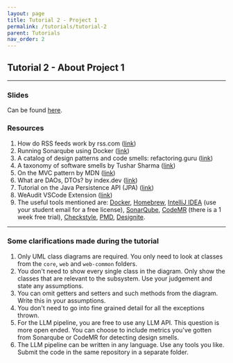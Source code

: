 ```yaml
---
layout: page
title: Tutorial 2 - Project 1
permalink: /tutorials/tutorial-2
parent: Tutorials
nav_order: 2
---
```


## Tutorial 2 - About Project 1

---

### Slides

Can be found [here](https://karthikv1392.github.io/cs6401_se/tutorials/slides/tutorial_2.pdf).

### Resources

1. How do RSS feeds work by rss.com ([link](https://rss.com/blog/how-do-rss-feeds-work/))
2. Running Sonarqube using Docker ([link](https://docs.sonarsource.com/sonarqube-server/10.7/setup-and-upgrade/install-the-server/installing-sonarqube-from-docker/))
3. A catalog of design patterns and code smells: refactoring.guru ([link](https://refactoring.guru))
4. A taxonomy of software smells by Tushar Sharma ([link](https://www.tusharma.in/smells/DESIGN.html))
5. On the MVC pattern by MDN ([link](https://developer.mozilla.org/en-US/docs/Glossary/MVC))
6. What are DAOs, DTOs? by index.dev ([link](https://www.index.dev/blog/what-are-dao-and-dto-in-java-explained))
7. Tutorial on the Java Persistence API (JPA) ([link](https://medium.com/@lktsdvd/what-is-java-persistence-api-jpa-2763d0c1ee73))
8. WeAudit VSCode Extension ([link](https://marketplace.visualstudio.com/items?itemName=trailofbits.weaudit))
9. The useful tools mentioned are: [Docker](https://www.docker.com/), [Homebrew](https://brew.sh/), [IntelliJ IDEA](https://www.jetbrains.com/idea/) (use your student email for a free license), [SonarQube](https://www.sonarsource.com/products/sonarqube/), [CodeMR](https://www.codemr.co.uk/) (there is a 1 week free trial), [Checkstyle](https://checkstyle.sourceforge.io/), [PMD](https://pmd.github.io/), [Designite](https://www.designite-tools.com/).

---

### Some clarifications made during the tutorial
1. Only UML class diagrams are required. You only need to look at classes from the `core`, `web` and `web-common` folders.
2. You don't need to show every single class in the diagram. Only show the classes that are relevant to the subsystem. Use your judgement and state any assumptions.
3. You can omit getters and setters and such methods from the diagram. Write this in your assumptions. 
4. You don't need to go into fine grained detail for all the exceptions thrown. 
5. For the LLM pipeline, you are free to use any LLM API. This question is more open ended. You can choose to include metrics you've gotten from Sonarqube or CodeMR for detecting design smells.
6. The LLM pipeline can be written in any language. Use any tools you like. Submit the code in the same repository in a separate folder.

